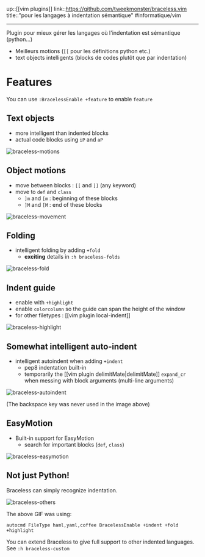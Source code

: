 up::[[vim plugins]]
link::https://github.com/tweekmonster/braceless.vim
title::"pour les langages à indentation sémantique"
#informatique/vim

----
Plugin pour mieux gérer les langages où l'indentation est sémantique (python...)

 - Meilleurs motions (`[[` pour les définitions python etc.)
 - text objects intelligents (blocks de codes plutôt que par indentation)

# Features
You can use `:BracelessEnable +feature` to enable `feature`

## Text objects
 - more intelligent than indented blocks
 - actual code blocks using `iP` and `aP`

![braceless-motions](https://cloud.githubusercontent.com/assets/111942/13040603/5da43e56-d37c-11e5-835a-2135d30451e2.gif)

## Object motions
 - move between blocks : `[[` and `]]` (any keyword)
 - move to `def` and `class`
     - `]m` and `[m` : beginning of these blocks
     - `]M` and `[M` : end of these blocks

![braceless-movement](https://cloud.githubusercontent.com/assets/111942/13040689/4a3bb9b0-d37d-11e5-985e-f94fe23b280c.gif)

## Folding
 - intelligent folding by adding `+fold`
     - **exciting** details in `:h braceless-folds`

![braceless-fold](https://cloud.githubusercontent.com/assets/111942/13040746/f5f29332-d37d-11e5-95b0-6b30a2f2adc1.gif)

## Indent guide
 - enable with `+highlight`
 - enable `colorcolumn` so the guide can span the height of the window
 - for other filetypes : [[vim plugin local-indent]]

![braceless-highlight](https://cloud.githubusercontent.com/assets/111942/13040915/11a1cf74-d380-11e5-8e56-da487f0536f8.gif)

## Somewhat intelligent auto-indent
 - intelligent autoindent when adding `+indent`
     - pep8 indentation built-in
     - temporarily the [[vim plugin delimitMate|delimitMate]] `expand_cr` when messing with block arguments (multi-line arguments)

![braceless-autoindent](https://cloud.githubusercontent.com/assets/111942/13276832/41eb5e76-da91-11e5-9d29-0537dd887f2b.gif)

(The backspace key was never used in the image above)

## EasyMotion
 - Built-in support for EasyMotion
     - search for important blocks (`def`, `class`)

![braceless-easymotion](https://cloud.githubusercontent.com/assets/111942/13041314/20748e02-d384-11e5-9387-30f5362cf3f4.gif)

## Not just Python!
Braceless can simply recognize indentation.

![braceless-others](https://cloud.githubusercontent.com/assets/111942/13052462/f87c07ce-d3cc-11e5-8024-328d58371e5d.gif)

The above GIF was using:

```
autocmd FileType haml,yaml,coffee BracelessEnable +indent +fold +highlight
```

You can extend Braceless to give full support to other indented languages. See `:h braceless-custom`
